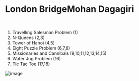 <h1>London BridgeMohan Dagagiri</h1>
<br/>
<ol>
    <li>Travelling Salesman Problem (1)</li>
    <li>N-Queens (2,3)</li>
    <li>Tower of Hanoi (4,5)</li>
    <li>Eight Puzzle Problem (6,7,8)</li>
    <li>Missionaries and Cannibals (9,10,11,12,13,14,15)</li>
    <li>Water Jug Problem (16)</li>
    <li>Tic Tac Toe (17,18)</li>
</ol>

![image](https://github.com/Alroy05/ai-pracs/assets/112317470/33114e74-cceb-426f-8231-0e3bd556556e)
